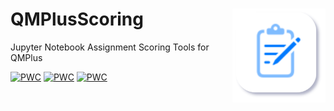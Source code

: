<p>
  <h1>
    <img src="./assets/logo.svg" height=150px align="right"/>
   QMPlusScoring
  </h1>
</p>
<p> Jupyter Notebook Assignment Scoring Tools for QMPlus</p>

[![PWC]( https://img.shields.io/badge/Mac_app-download-Green)]()
[![PWC]( https://img.shields.io/badge/Windows_app-download-blue)]()
[![PWC]( https://img.shields.io/badge/Linux_app-download-red)]()